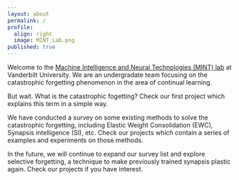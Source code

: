 ```yaml
---
layout: about
permalink: /
profile:
  align: right
  image: MINT_Lab.png
published: true
---
```


Welcome to the [Machine Intelligence and Neural Technologies (MINT) lab](http://lab.vanderbilt.edu/mint-lab) at Vanderbilt University. We are an undergradate team focusing on the catastrophic forgetting phenomenon in the area of continual learning.

But wait. What is the catastrophic fogetting? Check our first project which explains this term in a simple way.

We have conducted a survey on some existing methods to solve the catastrophic forgetting, including Elastic Weight Consolidation (EWC), Synapsis intelligence (SI), etc. Check our projects which contain a series of examples and experiments on those methods.

In the future, we will continue to expand our survey list and explore selective forgetting, a technique to make previously trained synapsis plastic again. Check our projects if you have interest.
